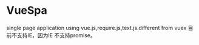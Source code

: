 # VueSpa
single page application using vue.js,require.js,text.js.different from vuex
目前不支持IE，因为IE 不支持promise。
